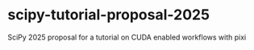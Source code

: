# scipy-tutorial-proposal-2025
SciPy 2025 proposal for a tutorial on CUDA enabled workflows with pixi
